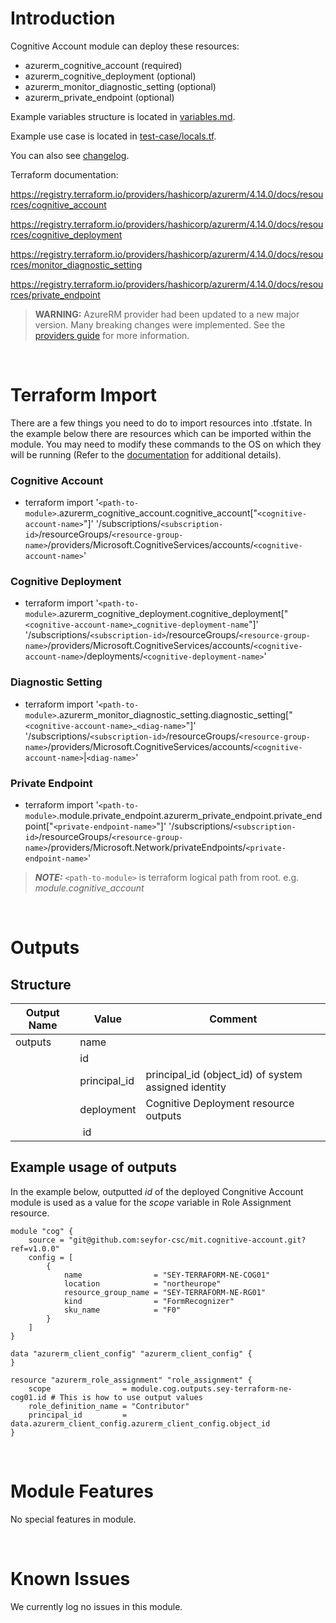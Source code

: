 # Introduction
Cognitive Account module can deploy these resources:
* azurerm_cognitive_account (required)
* azurerm_cognitive_deployment (optional)
* azurerm_monitor_diagnostic_setting (optional)
* azurerm_private_endpoint (optional)

Example variables structure is located in [variables.md](variables.md).

Example use case is located in [test-case/locals.tf](test-case/locals.tf).

You can also see [changelog](CHANGELOG.md).

Terraform documentation:

https://registry.terraform.io/providers/hashicorp/azurerm/4.14.0/docs/resources/cognitive_account

https://registry.terraform.io/providers/hashicorp/azurerm/4.14.0/docs/resources/cognitive_deployment

https://registry.terraform.io/providers/hashicorp/azurerm/4.14.0/docs/resources/monitor_diagnostic_setting

https://registry.terraform.io/providers/hashicorp/azurerm/4.14.0/docs/resources/private_endpoint

> **WARNING:** AzureRM provider had been updated to a new major version. Many breaking changes were implemented. See the [providers guide](https://registry.terraform.io/providers/hashicorp/azurerm/latest/docs/guides/4.0-upgrade-guide) for more information.

&nbsp;

# Terraform Import
There are a few things you need to do to import resources into .tfstate. In the example below there are resources which can be imported within the module. You may need to modify these commands to the OS on which they will be running (Refer to the [documentation](https://developer.hashicorp.com/terraform/cli/commands/import#example-import-into-resource-configured-with-for_each) for additional details).
### Cognitive Account
* terraform import '`<path-to-module>`.azurerm_cognitive_account.cognitive_account["`<cognitive-account-name>`"]' '/subscriptions/`<subscription-id>`/resourceGroups/`<resource-group-name>`/providers/Microsoft.CognitiveServices/accounts/`<cognitive-account-name>`'
### Cognitive Deployment
* terraform import '`<path-to-module>`.azurerm_cognitive_deployment.cognitive_deployment["`<cognitive-account-name>`_`cognitive-deployment-name`"]' '/subscriptions/`<subscription-id>`/resourceGroups/`<resource-group-name>`/providers/Microsoft.CognitiveServices/accounts/`<cognitive-account-name>`/deployments/`<cognitive-deployment-name>`'
### Diagnostic Setting
* terraform import '`<path-to-module>`.azurerm_monitor_diagnostic_setting.diagnostic_setting["`<cognitive-account-name>`_`<diag-name>`"]' '/subscriptions/`<subscription-id>`/resourceGroups/`<resource-group-name>`/providers/Microsoft.CognitiveServices/accounts/`<cognitive-account-name>`|`<diag-name>`'
 ### Private Endpoint
* terraform import '`<path-to-module>`.module.private_endpoint.azurerm_private_endpoint.private_endpoint["`<private-endpoint-name>`"]' '/subscriptions/`<subscription-id>`/resourceGroups/`<resource-group-name>`/providers/Microsoft.Network/privateEndpoints/`<private-endpoint-name>`'

 > **_NOTE:_** `<path-to-module>` is terraform logical path from root. e.g. _module.cognitive\_account_

&nbsp;

# Outputs
## Structure

| Output Name | Value        | Comment                                              |
| ----------- | ------------ | ---------------------------------------------------- |
| outputs     | name         |                                                      |
|             | id           |                                                      |
|             | principal_id | principal_id (object_id) of system assigned identity |
|             | deployment   | Cognitive Deployment resource outputs                |
|             | &nbsp;id     |                                                      |


## Example usage of outputs
In the example below, outputted _id_ of the deployed Congnitive Account module is used as a value for the _scope_ variable in Role Assignment resource.
```
module "cog" {
    source = "git@github.com:seyfor-csc/mit.cognitive-account.git?ref=v1.0.0"
    config = [
        {
            name                = "SEY-TERRAFORM-NE-COG01"
            location            = "northeurope"
            resource_group_name = "SEY-TERRAFORM-NE-RG01"
            kind                = "FormRecognizer"
            sku_name            = "F0"
        }
    ]
}

data "azurerm_client_config" "azurerm_client_config" {
}

resource "azurerm_role_assignment" "role_assignment" {
    scope                = module.cog.outputs.sey-terraform-ne-cog01.id # This is how to use output values
    role_definition_name = "Contributor"
    principal_id         = data.azurerm_client_config.azurerm_client_config.object_id
}
```

&nbsp;

# Module Features
No special features in module.

&nbsp;

# Known Issues
We currently log no issues in this module.
